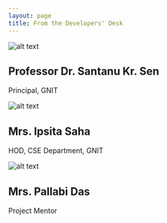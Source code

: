 ```yaml
---
layout: page
title: From the Developers' Desk
---
```



![alt text](https://i.imgur.com/tIulkrO.png)

## Professor Dr. Santanu Kr. Sen
Principal, GNIT 


![alt text](https://i.imgur.com/zpoGhEC.jpg)

## Mrs. Ipsita Saha
HOD, CSE Department, GNIT 


![alt text](https://i.imgur.com/WUMQ7hL.jpg)

## Mrs. Pallabi Das
Project Mentor
